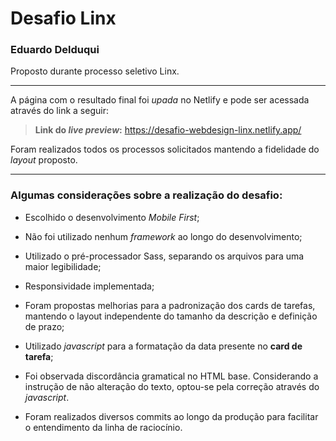 # Desafio Linx
### Eduardo Delduqui

Proposto durante processo seletivo Linx.

---


A página com o resultado final foi *upada* no Netlify e pode ser acessada através do link a seguir:

>**Link do *live preview*:** https://desafio-webdesign-linx.netlify.app/


Foram realizados todos os processos solicitados mantendo a fidelidade do *layout* proposto.

---

<h3>Algumas considerações sobre a realização do desafio:</h3>

- Escolhido o desenvolvimento *Mobile First*;

- Não foi utilizado nenhum *framework* ao longo do desenvolvimento;

- Utilizado o pré-processador Sass, separando os arquivos para uma maior legibilidade;

- Responsividade implementada;

- Foram propostas melhorias para a padronização dos cards de tarefas, mantendo o layout independente do tamanho da descrição e definição de prazo;

- Utilizado *javascript* para a formatação da data presente no **card de tarefa**;

- Foi observada discordância gramatical no HTML base. Considerando a instrução de não alteração do texto, optou-se pela correção através do *javascript*.

- Foram realizados diversos commits ao longo da produção para facilitar o entendimento da linha de raciocínio.